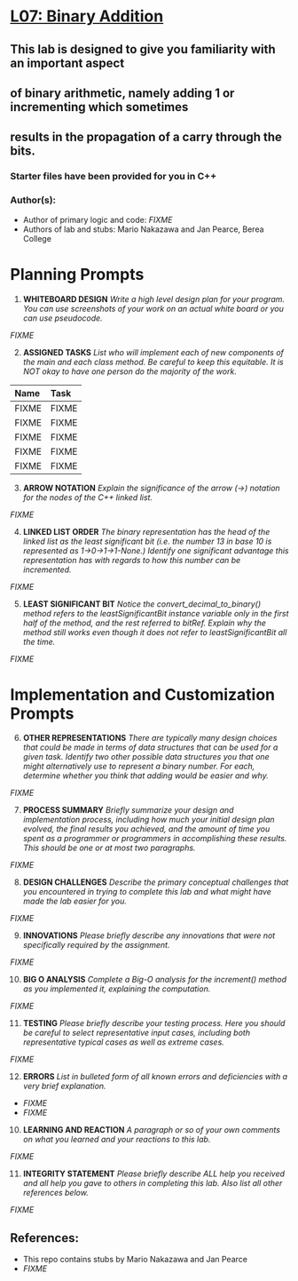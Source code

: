 # [L07: Binary Addition](https://docs.google.com/document/d/1rOxBrFifkuemZBPvCbzykaGYSfOBPXEOsOnQdRglk_g/edit?usp=sharing)

## This lab is designed to give you familiarity with an important aspect
## of binary arithmetic, namely adding 1 or incrementing which sometimes
## results in the propagation of a carry through the bits.

### Starter files have been provided for you in C++

### Author(s):
- Author of primary logic and code: *FIXME*
- Authors of lab and stubs: Mario Nakazawa and Jan Pearce, Berea College

# Planning Prompts

1. **WHITEBOARD DESIGN**
*Write a high level design plan for your program.
You can use screenshots of your work on an actual white board
or you can use pseudocode.*

*FIXME*

2. **ASSIGNED TASKS**
*List who will implement each of new components of the main
and each class method. Be careful to keep this equitable.
It is NOT okay to have one person do the majority of the work.*


| **Name**                       | **Task**  
| :----------------------------- | :--------------------------
| FIXME                          |  FIXME  |
| FIXME                          |  FIXME
| FIXME                          |  FIXME
| FIXME                          |  FIXME
| FIXME                          |  FIXME          

3. **ARROW NOTATION**
*Explain the significance of the arrow (->) notation
for the nodes of the C++ linked list.*

*FIXME*

4. **LINKED LIST ORDER**
*The binary representation has the head of the linked list
as the least significant bit (i.e. the number 13 in base 10
is represented as 1->0->1->1-None.)
Identify one significant advantage this representation has with regards
to how this number can be incremented.*

*FIXME*

5. **LEAST SIGNIFICANT BIT**
*Notice the convert_decimal_to_binary() method refers to the
leastSignificantBit instance variable only in the first half
of the method, and the rest referred to  bitRef.
Explain why the method still works even though it does not
refer to leastSignificantBit all the time.*

*FIXME*

# Implementation and Customization Prompts

6. **OTHER REPRESENTATIONS**
*There are typically many design choices that could be made in
terms of data structures that can be used for a given task.
Identify two other possible data structures you that one might alternatively
use to represent a binary number. For each, determine whether
you think that adding would be easier and why.*

*FIXME*

7. **PROCESS SUMMARY**
*Briefly summarize your design and implementation process,
including how much your initial design plan evolved,
the final results you achieved, and the amount of time you spent
as a programmer or programmers in accomplishing these results.
This should be one or at most two paragraphs.*

*FIXME*

8. **DESIGN CHALLENGES**
*Describe the primary conceptual challenges that you encountered
in trying to complete this lab and what might have made the
lab easier for you.*

*FIXME*

9. **INNOVATIONS**
*Please briefly describe any innovations that were not
specifically required by the assignment.*

*FIXME*

10. **BIG O ANALYSIS**
*Complete a Big-O analysis for the increment() method as you
implemented it, explaining the computation.*

*FIXME*

11. **TESTING**
*Please briefly describe your testing process.
Here you should be careful to select representative input cases,
including both representative typical cases as well as extreme cases.*

*FIXME*

12. **ERRORS**
*List in bulleted form of all known errors
and deficiencies with a very brief explanation.*

- *FIXME*
- *FIXME*

10. **LEARNING AND REACTION**
*A paragraph or so of your own comments
on what you learned and your reactions to this lab.*

*FIXME*

11. **INTEGRITY STATEMENT**
*Please briefly describe ALL help you received and
all help you gave to others in completing this lab.
Also list all other references below.*

*FIXME*

## References:
- This repo contains stubs by Mario Nakazawa and Jan Pearce
- *FIXME*
